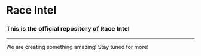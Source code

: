 # Race Intel
### This is the official repository of **Race Intel**
---
We are creating something amazing!
Stay tuned for more!
